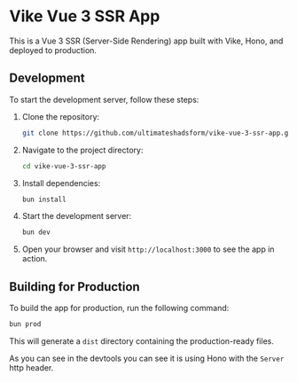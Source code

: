 # Vike Vue 3 SSR App

This is a Vue 3 SSR (Server-Side Rendering) app built with Vike, Hono, and deployed to production.

## Development

To start the development server, follow these steps:

1. Clone the repository:
   ```bash
   git clone https://github.com/ultimateshadsform/vike-vue-3-ssr-app.git
   ```
2. Navigate to the project directory:
   ```bash
   cd vike-vue-3-ssr-app
   ```
3. Install dependencies:
   ```bash
   bun install
   ```
4. Start the development server:
   ```bash
   bun dev
   ```
5. Open your browser and visit `http://localhost:3000` to see the app in action.

## Building for Production

To build the app for production, run the following command:

```bash
bun prod
```

This will generate a `dist` directory containing the production-ready files.

As you can see in the devtools you can see it is using Hono with the `Server` http header.
